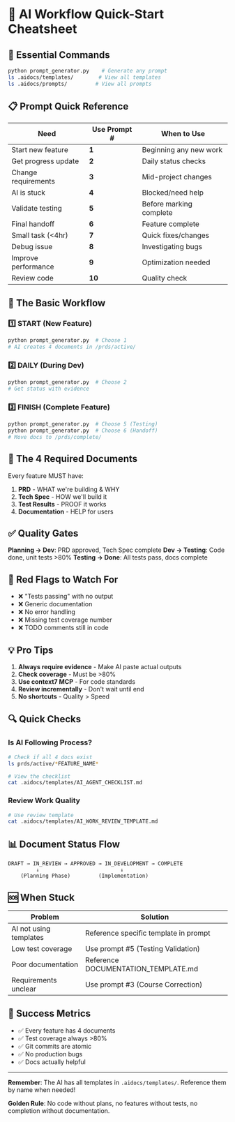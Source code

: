 # 🚀 AI Workflow Quick-Start Cheatsheet

## 🎯 Essential Commands
```bash
python prompt_generator.py    # Generate any prompt
ls .aidocs/templates/        # View all templates  
ls .aidocs/prompts/         # View all prompts
```

## 📋 Prompt Quick Reference

| Need | Use Prompt # | When to Use |
|------|--------------|-------------|
| Start new feature | **1** | Beginning any new work |
| Get progress update | **2** | Daily status checks |
| Change requirements | **3** | Mid-project changes |
| AI is stuck | **4** | Blocked/need help |
| Validate testing | **5** | Before marking complete |
| Final handoff | **6** | Feature complete |
| Small task (<4hr) | **7** | Quick fixes/changes |
| Debug issue | **8** | Investigating bugs |
| Improve performance | **9** | Optimization needed |
| Review code | **10** | Quality check |

## 🔄 The Basic Workflow

### 1️⃣ START (New Feature)
```bash
python prompt_generator.py  # Choose 1
# AI creates 4 documents in /prds/active/
```

### 2️⃣ DAILY (During Dev)
```bash
python prompt_generator.py  # Choose 2
# Get status with evidence
```

### 3️⃣ FINISH (Complete Feature)
```bash
python prompt_generator.py  # Choose 5 (Testing)
python prompt_generator.py  # Choose 6 (Handoff)
# Move docs to /prds/complete/
```

## 📁 The 4 Required Documents

Every feature MUST have:
1. **PRD** - WHAT we're building & WHY
2. **Tech Spec** - HOW we'll build it
3. **Test Results** - PROOF it works
4. **Documentation** - HELP for users

## ✅ Quality Gates

**Planning → Dev**: PRD approved, Tech Spec complete
**Dev → Testing**: Code done, unit tests >80%
**Testing → Done**: All tests pass, docs complete

## 🚩 Red Flags to Watch For

- ❌ "Tests passing" with no output
- ❌ Generic documentation
- ❌ No error handling
- ❌ Missing test coverage number
- ❌ TODO comments still in code

## 💡 Pro Tips

1. **Always require evidence** - Make AI paste actual outputs
2. **Check coverage** - Must be >80%
3. **Use context7 MCP** - For code standards
4. **Review incrementally** - Don't wait until end
5. **No shortcuts** - Quality > Speed

## 🔍 Quick Checks

### Is AI Following Process?
```bash
# Check if all 4 docs exist
ls prds/active/*FEATURE_NAME*

# View the checklist
cat .aidocs/templates/AI_AGENT_CHECKLIST.md
```

### Review Work Quality
```bash
# Use review template
cat .aidocs/templates/AI_WORK_REVIEW_TEMPLATE.md
```

## 📊 Document Status Flow
```
DRAFT → IN_REVIEW → APPROVED → IN_DEVELOPMENT → COMPLETE
         ↓                          ↓
    (Planning Phase)         (Implementation)
```

## 🆘 When Stuck

| Problem | Solution |
|---------|----------|
| AI not using templates | Reference specific template in prompt |
| Low test coverage | Use prompt #5 (Testing Validation) |
| Poor documentation | Reference DOCUMENTATION_TEMPLATE.md |
| Requirements unclear | Use prompt #3 (Course Correction) |

## 🎯 Success Metrics

- ✅ Every feature has 4 documents
- ✅ Test coverage always >80%  
- ✅ Git commits are atomic
- ✅ No production bugs
- ✅ Docs actually helpful

---

**Remember**: The AI has all templates in `.aidocs/templates/`. Reference them by name when needed!

**Golden Rule**: No code without plans, no features without tests, no completion without documentation.